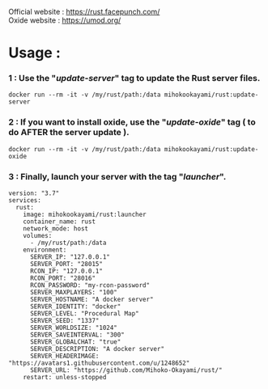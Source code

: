 Official website : https://rust.facepunch.com/  
Oxide website : https://umod.org/  
  
# Usage :  
  
### 1 : Use the "*update-server*" tag to update the Rust server files.
    docker run --rm -it -v /my/rust/path:/data mihokookayami/rust:update-server
  
### 2 : If you want to install oxide, use the "*update-oxide*" tag ( to do AFTER the server update ).  
    docker run --rm -it -v /my/rust/path:/data mihokookayami/rust:update-oxide
  
### 3 : Finally, launch your server with the tag "*launcher*".  
    version: "3.7"
    services:
      rust:
        image: mihokookayami/rust:launcher
        container_name: rust
        network_mode: host
        volumes:
          - /my/rust/path:/data
        environment:
          SERVER_IP: "127.0.0.1"
          SERVER_PORT: "28015"
          RCON_IP: "127.0.0.1"
          RCON_PORT: "28016"
          RCON_PASSWORD: "my-rcon-password"
          SERVER_MAXPLAYERS: "100"
          SERVER_HOSTNAME: "A docker server"
          SERVER_IDENTITY: "docker"
          SERVER_LEVEL: "Procedural Map"
          SERVER_SEED: "1337"
          SERVER_WORLDSIZE: "1024"
          SERVER_SAVEINTERVAL: "300"
          SERVER_GLOBALCHAT: "true"
          SERVER_DESCRIPTION: "A docker server"
          SERVER_HEADERIMAGE: "https://avatars1.githubusercontent.com/u/1248652"
          SERVER_URL: "https://github.com/Mihoko-Okayami/rust/"
        restart: unless-stopped
